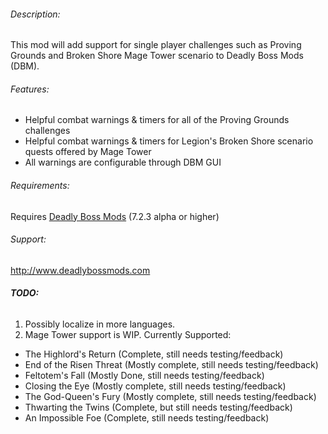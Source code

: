 <h6 id="w-description">Description:</h6>
<p>This mod will add support for single player challenges such as Proving Grounds and Broken Shore Mage Tower scenario&nbsp;to Deadly Boss Mods (DBM).</p>
<h6 id="w-features">Features:</h6>
<ul>
<li>Helpful combat warnings &amp; timers for all of the Proving Grounds challenges</li>
<li>Helpful combat warnings &amp; timers for Legion's Broken Shore scenario quests offered by Mage Tower</li>
<li>All warnings are configurable through DBM GUI</li>
</ul>
<h6 id="w-requirements">Requirements:</h6>
<p>Requires <a href="http://wow.curse.com/downloads/wow-addons/details/deadly-boss-mods.aspx">Deadly Boss Mods</a>&nbsp;(7.2.3 alpha or higher)</p>
<h6 id="w-support">Support:</h6>
<p><a href="http://www.deadlybossmods.com">http://www.deadlybossmods.com</a></p>
<h6 id="w-todo"><strong>TODO:</strong></h6>
<ol>
<li>Possibly localize in more languages.</li>
<li>Mage Tower support is WIP. Currently Supported:</li>
</ol>
<ul>
<li>The Highlord's Return (Complete, still needs testing/feedback)</li>
<li>End of the Risen Threat (Mostly complete, still needs testing/feedback)</li>
<li>Feltotem's Fall (Mostly Done, still needs testing/feedback)</li>
<li>Closing the Eye&nbsp;(Mostly complete, still needs testing/feedback)</li>
<li>The God-Queen's Fury (Mostly complete, still needs testing/feedback)</li>
<li>Thwarting the Twins (Complete, but still needs testing/feedback)</li>
<li>An Impossible Foe (Complete, still needs testing/feedback)</li>
</ul>
